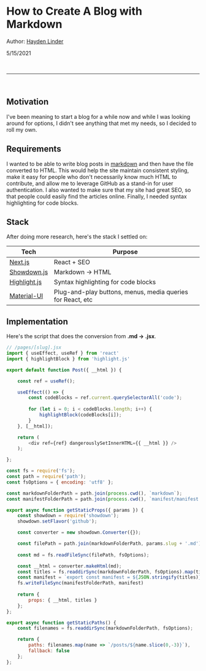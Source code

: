 # How to Create A Blog with Markdown

Author: [Hayden Linder](https://github.com/haydenlinder)

5/15/2021

<br/>

---

<br/>

## Motivation

I've been meaning to start a blog for a while now and while I was looking around for options, I didn't see anything that met my needs, so I decided to roll my own.


## Requirements

I wanted to be able to write blog posts in [markdown](https://github.com/adam-p/markdown-here/wiki/Markdown-Cheatsheet) and then have the file converted to HTML. This would help the site maintain consistent styling, make it easy for people who don't necessarily know much HTML to contribute, and allow me to leverage GitHub as a stand-in for user authentication. I also wanted to make sure that my site had great SEO, so that people could easily find the articles online. Finally, I needed syntax highlighting for code blocks. 

## Stack

After doing more research, here's the stack I settled on:

| **Tech**      | **Purpose**   | 
| ------------- | ------------- | 
| [Next.js](https://nextjs.org/)       | React + SEO           | 
| [Showdown.js](http://showdownjs.com/)      | Markdown -> HTML      | 
| [Highlight.js](https://highlightjs.org/) | Syntax highlighting for code blocks     | 
| [Material-UI](https://material-ui.com/) | Plug-and-play buttons, menus, media queries for React, etc  | 

## Implementation

Here's the script that does the conversion from **.md -> .jsx**.

```js
// /pages/[slug].jsx
import { useEffect, useRef } from 'react'
import { highlightBlock } from 'highlight.js'

export default function Post({ __html }) {

    const ref = useRef();

    useEffect(() => {
        const codeBlocks = ref.current.querySelectorAll('code');
        
        for (let i = 0; i < codeBlocks.length; i++) {
            highlightBlock(codeBlocks[i]);
        }
    }, [__html]);

    return (
        <div ref={ref} dangerouslySetInnerHTML={{ __html }} />
    );

};

const fs = require('fs');
const path = require('path');
const fsOptions = { encoding: 'utf8' };

const markdownFolderPath = path.join(process.cwd(), `markdown`);
const manifestFolderPath = path.join(process.cwd(), `manifest/manifest.js`);

export async function getStaticProps({ params }) {
    const showdown = require('showdown');
    showdown.setFlavor('github');

    const converter = new showdown.Converter({});

    const filePath = path.join(markdownFolderPath, params.slug + '.md');
    
    const md = fs.readFileSync(filePath, fsOptions);

    const __html = converter.makeHtml(md);
    const titles = fs.readdirSync(markdownFolderPath, fsOptions).map(title => title.slice(0, -3));
    const manifest = `export const manifest = ${JSON.stringify(titles)}`
    fs.writeFileSync(manifestFolderPath, manifest)
    
    return {
        props: { __html, titles }
    };
};

export async function getStaticPaths() {
    const filenames = fs.readdirSync(markdownFolderPath, fsOptions);

    return { 
        paths: filenames.map(name => `/posts/${name.slice(0,-3)}`),
        fallback: false
    };
};
```